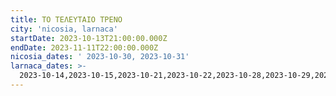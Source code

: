 ```yaml
---
title: ΤΟ ΤΕΛΕΥΤΑΙΟ ΤΡΕΝΟ
city: 'nicosia, larnaca'
startDate: 2023-10-13T21:00:00.000Z
endDate: 2023-11-11T22:00:00.000Z
nicosia_dates: ' 2023-10-30, 2023-10-31'
larnaca_dates: >-
  2023-10-14,2023-10-15,2023-10-21,2023-10-22,2023-10-28,2023-10-29,2023-11-04,2023-11-05,2023-11-11,2023-11-12,
---
```


